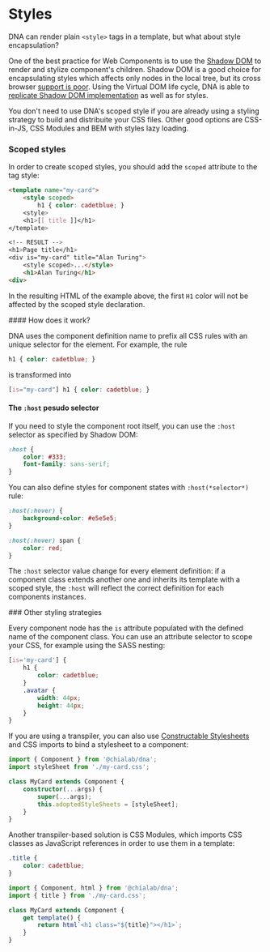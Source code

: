 # Styles

DNA can render plain `<style>` tags in a template, but what about style encapsulation?

One of the best practice for Web Components is to use the [Shadow DOM](https://developer.mozilla.org/en-US/docs/Web/Web_Components/Using_shadow_DOM) to render and stylize component's children.
Shadow DOM is a good choice for encapsulating styles which affects only nodes in the local tree, but its cross browser [support is poor](https://caniuse.com/#feat=shadowdomv1). Using the Virtual DOM life cycle, DNA is able to [replicate Shadow DOM implementation](./templating#shadow-dom) as well as for styles.

<aside class="tip">

You don't need to use DNA's scoped style if you are already using a styling strategy to build and distribuite your CSS files. Other good options are CSS-in-JS, CSS Modules and BEM with styles lazy loading.

</aside>

### Scoped styles

In order to create scoped styles, you should add the `scoped` attribute to the tag style:

```html
<template name="my-card">
    <style scoped>
        h1 { color: cadetblue; }
    <style>
    <h1>[[ title ]]</h1>
</template>

<!-- RESULT -->
<h1>Page title</h1>
<div is="my-card" title="Alan Turing">
    <style scoped>...</style>
    <h1>Alan Turing</h1>
<div>
```

In the resulting HTML of the example above, the first `H1` color will not be affected by the scoped style declaration.

#### How does it work?

DNA uses the component definition name to prefix all CSS rules with an unique selector for the element. For example, the rule

```css
h1 { color: cadetblue; }
```

is transformed into

```css
[is="my-card"] h1 { color: cadetblue; }
```

#### The `:host` pesudo selector

If you need to style the component root itself, you can use the `:host` selector as specified by Shadow DOM:

```css
:host {
    color: #333;
    font-family: sans-serif;
}
```

You can also define styles for component states with `:host(*selector*)` rule:

```css
:host(:hover) {
    background-color: #e5e5e5;
}

:host(:hover) span {
    color: red;
}
```

<aside class="note">

The `:host` selector value change for every element definition: if a component class extends another one and inherits its template with a scoped style, the `:host` will reflect the correct definition for each components instances.

</aside>

### Other styling strategies

Every component node has the `is` attribute populated with the defined name of the component class. You can use an attribute selector to scope your CSS, for example using the SASS nesting:

```scss
[is='my-card'] {
    h1 {
        color: cadetblue;
    }
    .avatar {
        width: 44px;
        height: 44px;
    }
}
```

If you are using a transpiler, you can also use [Constructable Stylesheets](https://developers.google.com/web/updates/2019/02/constructable-stylesheets) and CSS imports to bind a stylesheet to a component:

```ts
import { Component } from '@chialab/dna';
import styleSheet from './my-card.css';

class MyCard extends Component {
    constructor(...args) {
        super(...args);
        this.adoptedStyleSheets = [styleSheet];
    }
}
```

Another transpiler-based solution is CSS Modules, which imports CSS classes as JavaScript references in order to use them in a template:

```css
.title {
    color: cadetblue;
}
```

```ts
import { Component, html } from '@chialab/dna';
import { title } from './my-card.css';

class MyCard extends Component {
    get template() {
        return html`<h1 class="${title}"></h1>`;
    }
}
```
